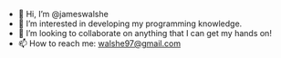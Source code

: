 - 👋 Hi, I’m @jameswalshe
- 👀 I’m interested in developing my programming knowledge.
- 💞️ I’m looking to collaborate on anything that I can get my hands on!
- 📫 How to reach me: walshe97@gmail.com


